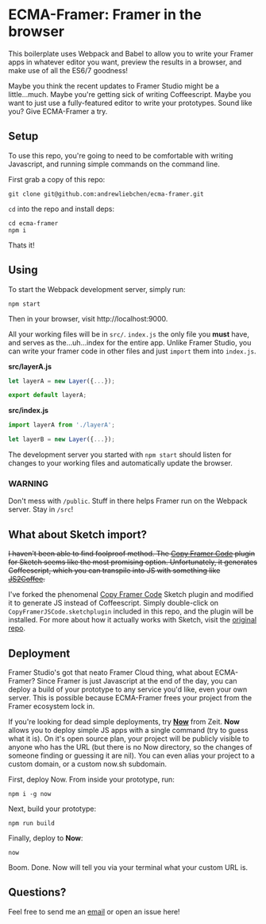 # ECMA-Framer: Framer in the browser

This boilerplate uses Webpack and Babel to allow you to write your Framer apps in whatever editor you want, preview the results in a browser, and make use of all the ES6/7 goodness!

Maybe you think the recent updates to Framer Studio might be a little...much. Maybe you're getting sick of writing Coffeescript. Maybe you want to just use a fully-featured editor to write your prototypes. Sound like you? Give ECMA-Framer a try.

## Setup

To use this repo, you're going to need to be comfortable with writing Javascript, and running simple commands on the command line.

First grab a copy of this repo:

```
git clone git@github.com:andrewliebchen/ecma-framer.git
```

`cd` into the repo and install deps:

```
cd ecma-framer
npm i
```

Thats it!

## Using

To start the Webpack development server, simply run:

```
npm start
```

Then in your browser, visit http://localhost:9000.

All your working files will be in `src/`. `index.js` the only file you **must** have, and serves as the...uh...index for the entire app. Unlike Framer Studio, you can write your framer code in other files and just `import` them into `index.js`.

**src/layerA.js**
```js
let layerA = new Layer({...});

export default layerA;
```

**src/index.js**
```js
import layerA from './layerA';

let layerB = new Layer({...});
```

The development server you started with `npm start` should listen for changes to your working files and automatically update the browser.

### WARNING

Don't mess with `/public`. Stuff in there helps Framer run on the Webpack server. Stay in `/src`!

## What about Sketch import?

~~I haven't been able to find foolproof method. The [Copy Framer Code](https://github.com/perrysmotors/copy-framer-code) plugin for Sketch seems like the most promising option. Unfortunately, it generates Coffeescript, which you can transpile into JS with something like [JS2Coffee](http://js2.coffee/).~~

I've forked the phenomenal [Copy Framer Code](https://github.com/perrysmotors/copy-framer-code) Sketch plugin and modified it to generate JS instead of Coffeescript. Simply double-click on `CopyFramerJSCode.sketchplugin` included in this repo, and the plugin will be installed. For more about how it actually works with Sketch, visit the [original repo](https://github.com/perrysmotors/copy-framer-code).

## Deployment

Framer Studio's got that neato Framer Cloud thing, what about ECMA-Framer? Since Framer is just Javascript at the end of the day, you can deploy a build of your prototype to any service you'd like, even your own server. This is possible because ECMA-Framer frees your project from the Framer ecosystem lock in.

If you're looking for dead simple deployments, try **[Now](https://zeit.co/now)** from Zeit. **Now** allows you to deploy simple JS apps with a single command (try to guess what it is). On it's open source plan, your project will be publicly visible to anyone who has the URL (but there is no Now directory, so the changes of someone finding or guessing it are nil). You can even alias your project to a custom domain, or a custom now.sh subdomain.

First, deploy Now. From inside your prototype, run:

```
npm i -g now
```

Next, build your prototype:

```
npm run build
```

Finally, deploy to **Now**:

```
now
```

Boom. Done. Now will tell you via your terminal what your custom URL is.

## Questions?

Feel free to send me an [email](mailto:andrewliebchen@gmail.com) or open an issue here!
